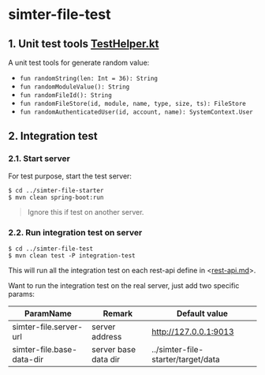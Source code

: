 # simter-file-test

## 1. Unit test tools [TestHelper.kt]

A unit test tools for generate random value:

- `fun randomString(len: Int = 36): String`
- `fun randomModuleValue(): String`
- `fun randomFileId(): String`
- `fun randomFileStore(id, module, name, type, size, ts): FileStore`
- `fun randomAuthenticatedUser(id, account, name): SystemContext.User`

## 2. Integration test

### 2.1. Start server

For test purpose, start the test server:

```shell
$ cd ../simter-file-starter
$ mvn clean spring-boot:run
```

> Ignore this if test on another server.

### 2.2. Run integration test on server

```shell
$ cd ../simter-file-test
$ mvn clean test -P integration-test
```

This will run all the integration test on each rest-api define in <[rest-api.md]>.

Want to run the integration test on the real server, just add two specific params:

| ParamName                 | Remark               | Default value
|---------------------------|----------------------|---------------
| simter-file.server-url    | server address       | http://127.0.0.1:9013
| simter-file.base-data-dir | server base data dir | ../simter-file-starter/target/data


[TestHelper.kt]: https://github.com/simter/simter-file/blob/master/simter-file-test/src/main/kotlin/tech/simter/file/test/TestHelper.kt
[rest-api.md]: https://github.com/simter/simter-file/blob/master/docs/rest-api.md
